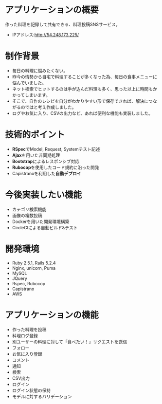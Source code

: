 # アプリケーションの概要
作った料理を記録して共有できる、料理投稿SNSサービス。
- IPアドレス:http://54.248.173.225/

# 制作背景
- 毎日の料理に悩みたくない。
- 昨今の情勢から自宅で料理することが多くなった為、毎日の食事メニューに悩んでいました。
- ネット検索でヒットするのは手が込んだ料理も多く、思った以上に時間もかかってしまいます。
- そこで、自作のレシピを自分がわかりやすい形で保存できれば、解決につながるのではと考え作成しました。
- ログやお気に入り、CSVの出力など、あれば便利な機能も実装しました。

# 技術的ポイント
- **RSpec**でModel, Request, Systemテスト記述
- **Ajax**を用いた非同期処理
- **Bootstrap**によるレスポンシブ対応
- **Rubocop**を使用したコード規約に沿った開発
- Capistranoを利用した**自動デプロイ**

# 今後実装したい機能
- カテゴリ検索機能
- 画像の複数投稿
- Dockerを用いた開発環境構築
- CircleCIによる自動ビルド&テスト

# 開発環境
- Ruby 2.5.1, Rails 5.2.4
- Nginx, unicorn, Puma
- MySQL
- JQuery
- Rspec, Rubocop
- Capistrano
- AWS

# アプリケーションの機能
- 作った料理を投稿
- 料理ログ登録
- 別ユーザーの料理に対して「食べたい！」リクエストを送信
- フォロー
- お気に入り登録
- コメント
- 通知
- 検索
- CSV出力
- ログイン
- ログイン状態の保持
- モデルに対するバリデーション
